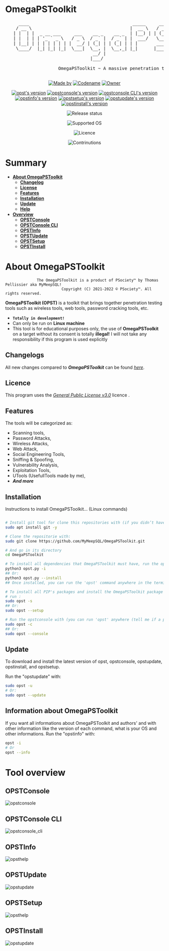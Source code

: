 <!--

#---[Metadata]---------------------------------------------------------------#
#  Filename ~ README.MD                   [Update: 2022-07-07 | 6:11  - PM]  #
#---[Info]-------------------------------------------------------------------#
#  A long description of OmegaPSToolkit                                      #
#  Language  ~  Markdown                                                     #
#---[Author]-----------------------------------------------------------------#
#  Thomas Pellissier ~ @MyMeepSQL                                            #
#  Copyright (C) 2021-2022 - © PSociety™ by MyMeepSQL. All rights reserved.  #
#---[Operating System]-------------------------------------------------------#
#  Developed for Linux                                                       #
#---[Licence]----------------------------------------------------------------#
#  GNU General Public License v3.0                                           #
#  -------------------------------                                           #
#  This program is free software; you can redistribute it and/or modify      #
#  it under the terms of the GNU General Public License as published by      #
#  the Free Software Foundation; either version 2 of the License, or         #
#  (at your option) any later version.                                       #
#                                                                            #
#  This program is distributed in the hope that it will be useful,           #
#  but WITHOUT ANY WARRANTY; without even the implied warranty of            #
#  MERCHANTABILITY or FITNESS FOR A PARTICULAR PURPOSE. See the              #
#  GNU General Public License for more details.                              #
#                                                                            #
#  You should have received a copy of the GNU General Public License along   #
#  with this program; if not, write to the Free Software Foundation, Inc.,   #
#  51 Franklin Street, Fifth Floor, Boston, MA 02110-1301 USA.               #
#----------------------------------------------------------------------------#

-->


# **OmegaPSToolkit**
 <pre>     ____                                       _____     _____   _______                _   _   _   
    / __ \                                     |  __ \   / ____| |__   __|              | | (_) | |  
   | |  | |  _ __ ___     ___    __ _    __ _  | |__) | | (___      | |   ___     ___   | |  _  | |_ 
   | |  | | | '_ ` _ \   / _ \  / _` |  / _` | |  ___/   \___ \     | |  / _ \   / _ \  | | | | | __|
   | |__| | | | | | | | |  __/ | (_| | | (_| | | |       ____) |    | | | (_) | | (_) | | | | | | |_ 
    \____/  |_| |_| |_|  \___|  \__, |  \__,_| |_|      |_____/     |_|  \___/   \___/  |_| |_|  \__|
                                 __/ |                                                                  
                                |___/    
                                
                    OmegaPSToolkit ~ A massive penetration testing toolkit for penteser

</pre>
         
<p align="center">
  <a href="https://github.com/MyMeepSQL"><img src="https://img.shields.io/badge/Made%20by-Thomas%20Pellissier-informational?style=for-the-badge" alt="Made by"></a>
  <a href="https://github.com/MyMeepSQL"><img src="https://img.shields.io/badge/Codename-MyMeepSQL-informational?style=for-the-badge" alt="Codename"></a>
  <a href="https://github.com/PentestSociety-PSociety"><img src="https://img.shields.io/badge/Owner-©%20PSociety™-informational?style=for-the-badge" alt="Owner"></a>
</p>
<p align="center">
  <a href="https://github.com/MyMeepSQL/OmegaPSToolkit/blob/main/CHANGLOG.md"><img src="https://img.shields.io/badge/opst%20(the%20main%20command)%20version-0.0.1.8-brightgreen?style=for-the-badge" alt="opst's version"></a>
  <a href="https://github.com/MyMeepSQL/OmegaPSToolkit/blob/main/CHANGLOG.md"><img src="https://img.shields.io/badge/opstconsole%20version-0.0.1.8-brightgreen?style=for-the-badge" alt="opstconsole's version"></a>
  <a href="https://github.com/MyMeepSQL/OmegaPSToolkit/blob/main/CHANGLOG.md"><img src="https://img.shields.io/badge/opstconsole_CLI%20Version%20[BETA]-v0.0.1.5-red?style=for-the-badge" alt="opstconsole CLI's version"></a>
  <a href="https://github.com/MyMeepSQL/OmegaPSToolkit/blob/main/CHANGLOG.md"><img src="https://img.shields.io/badge/opstinfo%20version-v3.0-success?style=for-the-badge" alt="opstinfo's version"></a>
  <a href="https://github.com/MyMeepSQL/OmegaPSToolkit/blob/main/CHANGLOG.md"><img src="https://img.shields.io/badge/opstsetup%20version-v2.6-success?style=for-the-badge" alt="opstsetup's version"></a>
  <a href="https://github.com/MyMeepSQL/OmegaPSToolkit/blob/main/CHANGLOG.md"><img src="https://img.shields.io/badge/opstupdate%20version-v2.9-success?style=for-the-badge" alt="opstupdate's version"></a>
  <a href="https://github.com/MyMeepSQL/OmegaPSToolkit/blob/main/CHANGLOG.md"><img src="https://img.shields.io/badge/opstinstall%20version-v2.2-success?style=for-the-badge" alt="opstinstall's version"></a>
</p>
<p align="center">
 <img src="https://img.shields.io/badge/Release's%20 status-In%20Development-yellow?style=for-the-badge" alt="Release status">
</p>
<p align="center">
  <img src="https://img.shields.io/badge/Supported%20OS-Linux-brightgreen?style=for-the-badge" alt="Supported OS">
</p>
<p align="center">
  <img src="https://img.shields.io/badge/Licence-GNU%20GPL--3.0-important?style=for-the-badge" alt="Licence">
</p>
<p align="center">
  <img src="https://img.shields.io/badge/Contributions-Open%20!-yellow?style=for-the-badge" alt="Contrinutions">
</p>

# **Summary**
- [**About OmegaPSToolkit**](https://github.com/MyMeepSQL/OmegaPSToolkit#about-omegapstoolkit)
  - [**Changelog**](https://github.com/MyMeepSQL/OmegaPSToolkit#changelogs)
  - [**License**](https://github.com/MyMeepSQL/OmegaPSToolkit#license)
  - [**Features**](https://github.com/MyMeepSQL/OmegaPSToolkit#features)
  - [**Installation**](https://github.com/MyMeepSQL/OmegaPSToolkit#installation)
  - [**Update**](https://github.com/MyMeepSQL/OmegaPSToolkit#update)
  - [**Help**](https://github.com/MyMeepSQL/OmegaPSToolkit#help)
- [**Overview**](https://github.com/MyMeepSQL/OmegaPSToolkit#tool-overview)
  - [**OPSTConsole**](https://github.com/MyMeepSQL/OmegaPSToolkit#opstconsole)
  - [**OPSTConsole CLI**](https://github.com/MyMeepSQL/OmegaPSToolkit#opstconsole-cli)
  - [**OPSTInfo**](https://github.com/MyMeepSQL/OmegaPSToolkit#opstinfo)
  - [**OPSTUpdate**](https://github.com/MyMeepSQL/OmegaPSToolkit#opstupdate)
  - [**OPSTSetup**](https://github.com/MyMeepSQL/OmegaPSToolkit#opstsetup)
  - [**OPSTInstall**](https://github.com/MyMeepSQL/OmegaPSToolkit#opstinstall)
# **About OmegaPSToolkit**
```
              The OmegaPSToolkit is a product of PSociety™ by Thomas Pellissier aka MyMeepSQL!                    
                         Copyright (C) 2021-2022 © PSociety™. All rights reserved.                                        
```

**OmegaPSToolkit (OPST)** is a toolkit that brings together penetration testing tools such as wireless tools, web tools, password cracking tools, etc.
* **`Totally in development!`**
* Can only be run on **Linux machine**
* This tool is for educational purposes only, the use of **OmegaPSToolkit** on a target without its consent is totally **illegal!** I will not take any responsibility if this program is used explicitly

## **Changelogs**
All new changes compared to _**OmegaPSToolkit**_ can be found _[here](https://github.com/MyMeepSQL/OmegaPSToolkit/blob/main/CHANGLOG.md)_.
## **Licence**
This program uses the _[General Public License v3.0](https://github.com/MyMeepSQL/OmegaPSToolkit/blob/main/LICENSE)_ licence .
## **Features**
The tools will be categorized as:
* Scanning tools,
* Password Attacks,
* Wireless Attacks,
* Web Attack,
* Social Engineering Tools,
* Sniffing & Spoofing,
* Vulnerability Analysis,
* Exploitation Tools,
* UTools (UsefullTools made by me),
* _**And more**_

## **Installation**
Instructions to install OmegaPSToolkit... (Linux commands)
```bash

# Install git tool for clone this repositories with (if you didn’t have it):
sudo apt install git -y

# Clone the repositorie with:
sudo git clone https://github.com/MyMeepSQL/OmegaPSToolkit.git

# And go in its directory
cd OmegaPSToolkit

# To install all dependencies that OmegaPSToolkit must have, run the opstinstall with:
python3 opst.py -i
## Or:
python3 opst.py --install
## Once installed, you can run the 'opst' command anywhere in the terminal (you can run OPST anywhere (tell me if a problem appears).

# To install all PIP's packages and install the OmegaPSToolkit package  (you can run OPST anywhere (tell me if a problem appears), 
# run :
sudo opst -s
## Or:
sudo opst --setup

# Run the opstconsole with (you can run 'opst' anywhere (tell me if a problem appears)):
sudo opst -c
## Or:
sudo opst --console
```
## **Update**
To download and install the latest version of opst, opstconsole, opstupdate, opstinstall, and opstsetup. 

Run the "opstupdate" with:
```bash
sudo opst -u
# Or:
sudo opst --update
```
## **Information about OmegaPSToolkit**
If you want all informations about OmegaPSToolkit and authors' and with other information like the version of each command, what is your OS and other informations.
Run the "opstinfo" with:
```bash
opst -i
# Or
opst --info
```

# Tool overview
## OPSTConsole
![opstconsole](https://github.com/MyMeepSQL/OmegaPSToolkit/blob/main/Screens/opstconsole_main_page.png)

## OPSTConsole CLI
![opstconsole_cli](https://github.com/MyMeepSQL/OmegaPSToolkit/blob/main/Screens/opstconsole_cli.png)

## OPSTInfo
![opsthelp](https://github.com/MyMeepSQL/OmegaPSToolkit/blob/main/Screens/opsthelp.png)

## OPSTUpdate
![opstupdate](https://github.com/MyMeepSQL/OmegaPSToolkit/blob/main/Screens/opstupdate.png)

## OPSTSetup 
![opsthelp](https://github.com/MyMeepSQL/OmegaPSToolkit/blob/main/Screens/opstsetup.png)

## OPSTInstall
![opstupdate](https://github.com/MyMeepSQL/OmegaPSToolkit/blob/main/Screens/opstinstall-all.png)
